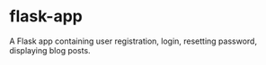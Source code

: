 # flask-app

A Flask app containing user registration, login, resetting password, displaying blog posts.
